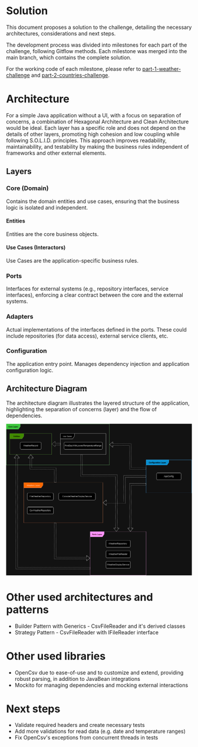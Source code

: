 # Solution

This document proposes a solution to the challenge, detailing the necessary architectures, considerations and next steps.

The development process was divided into milestones for each part of the challenge, following Gitflow methods. Each milestone was merged into the main branch, which contains the complete solution.

For the working code of each milestone, please refer to [part-1-weather-challenge](https://github.com/gcadeado/programming-challenge/tree/part-1-weather-challenge) and [part-2-countries-challenge](https://github.com/gcadeado/programming-challenge/tree/part-2-countries-challenge).

# Architecture

For a simple Java application without a UI, with a focus on separation of concerns, 
a combination of Hexagonal Architecture and Clean Architecture would be ideal. 
Each layer has a specific role and does not depend on the details of other layers, 
promoting high cohesion and low coupling while following S.O.L.I.D. principles. 
This approach improves readability, maintainability, and testability by 
making the business rules independent of frameworks and other external elements.

## Layers
### Core (Domain)

Contains the domain entities and use cases, ensuring that the business logic is isolated and independent.

#### Entities

Entities are the core business objects.

#### Use Cases (Interactors)

Use Cases are the application-specific business rules.

### Ports

Interfaces for external systems (e.g., repository interfaces, service interfaces), 
enforcing a clear contract between the core and the external systems.
### Adapters

Actual implementations of the interfaces defined in the ports.
These could include repositories (for data access), external service clients, etc.

### Configuration

The application entry point. Manages dependency injection and application configuration logic.

## Architecture Diagram

The architecture diagram illustrates the layered structure of the application,
highlighting the separation of concerns (layer) and the flow of dependencies.

<img src="bcxp-solution-diagram.png">

# Other used architectures and patterns
- Builder Pattern with Generics - CsvFileReader and it's derived classes
- Strategy Pattern - CsvFileReader with IFileReader interface

# Other used libraries
- OpenCsv due to ease-of-use and to customize and extend, providing robust parsing, in addition to JavaBean integrations
- Mockito for managing dependencies and mocking external interactions

# Next steps

- Validate required headers and create necessary tests
- Add more validations for read data (e.g. date and temperature ranges)
- Fix OpenCsv's exceptions from concurrent threads in tests

